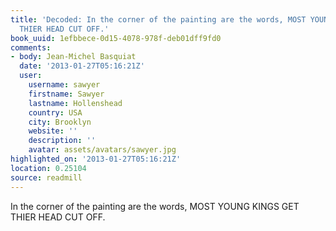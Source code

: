 ```yaml
---
title: 'Decoded: In the corner of the painting are the words, MOST YOUNG KINGS GET
  THIER HEAD CUT OFF.'
book_uuid: 1efbbece-0d15-4078-978f-deb01dff9fd0
comments:
- body: Jean-Michel Basquiat
  date: '2013-01-27T05:16:21Z'
  user:
    username: sawyer
    firstname: Sawyer
    lastname: Hollenshead
    country: USA
    city: Brooklyn
    website: ''
    description: ''
    avatar: assets/avatars/sawyer.jpg
highlighted_on: '2013-01-27T05:16:21Z'
location: 0.25104
source: readmill
---
```


In the corner of the painting are the words, MOST YOUNG KINGS GET THIER HEAD CUT OFF.